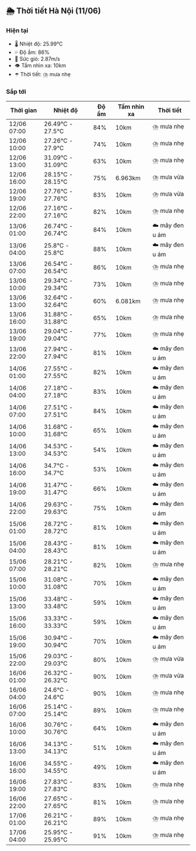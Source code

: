## 🌦️ Thời tiết Hà Nội (11/06)

### Hiện tại

- 🌡️ Nhiệt độ: 25.99℃
- 💦 Độ ẩm: 86%
- 💨 Sức gió: 2.87m/s
- 👁️ Tầm nhìn xa: 10km
- ☂️ Thời tiết: ⛈️ mưa nhẹ

### Sắp tới

| Thời gian | Nhiệt độ | Độ ẩm | Tầm nhìn xa | Thời tiết |
| --- | --- | --- | --- | --- |
| 12/06 07:00 | 26.49℃ - 27.5℃ | 84% | 10km | ⛈️ mưa nhẹ |
| 12/06 10:00 | 27.26℃ - 27.9℃ | 74% | 10km | ⛈️ mưa nhẹ |
| 12/06 13:00 | 31.09℃ - 31.09℃ | 63% | 10km | ⛈️ mưa nhẹ |
| 12/06 16:00 | 28.15℃ - 28.15℃ | 75% | 6.963km | ⛈️ mưa vừa |
| 12/06 19:00 | 27.76℃ - 27.76℃ | 83% | 10km | ⛈️ mưa vừa |
| 12/06 22:00 | 27.16℃ - 27.16℃ | 82% | 10km | ⛈️ mưa nhẹ |
| 13/06 01:00 | 26.74℃ - 26.74℃ | 84% | 10km | ☁️ mây đen u ám |
| 13/06 04:00 | 25.8℃ - 25.8℃ | 88% | 10km | ☁️ mây đen u ám |
| 13/06 07:00 | 26.54℃ - 26.54℃ | 86% | 10km | ⛈️ mưa nhẹ |
| 13/06 10:00 | 29.34℃ - 29.34℃ | 73% | 10km | ⛈️ mưa nhẹ |
| 13/06 13:00 | 32.64℃ - 32.64℃ | 60% | 6.081km | ⛈️ mưa nhẹ |
| 13/06 16:00 | 31.88℃ - 31.88℃ | 65% | 10km | ⛈️ mưa nhẹ |
| 13/06 19:00 | 29.04℃ - 29.04℃ | 77% | 10km | ⛈️ mưa nhẹ |
| 13/06 22:00 | 27.94℃ - 27.94℃ | 81% | 10km | ☁️ mây đen u ám |
| 14/06 01:00 | 27.55℃ - 27.55℃ | 82% | 10km | ☁️ mây đen u ám |
| 14/06 04:00 | 27.18℃ - 27.18℃ | 83% | 10km | ☁️ mây đen u ám |
| 14/06 07:00 | 27.51℃ - 27.51℃ | 84% | 10km | ☁️ mây đen u ám |
| 14/06 10:00 | 31.68℃ - 31.68℃ | 65% | 10km | ☁️ mây đen u ám |
| 14/06 13:00 | 34.53℃ - 34.53℃ | 54% | 10km | ☁️ mây đen u ám |
| 14/06 16:00 | 34.7℃ - 34.7℃ | 53% | 10km | ☁️ mây đen u ám |
| 14/06 19:00 | 31.47℃ - 31.47℃ | 66% | 10km | ☁️ mây đen u ám |
| 14/06 22:00 | 29.63℃ - 29.63℃ | 75% | 10km | ☁️ mây đen u ám |
| 15/06 01:00 | 28.72℃ - 28.72℃ | 81% | 10km | ☁️ mây đen u ám |
| 15/06 04:00 | 28.43℃ - 28.43℃ | 81% | 10km | ☁️ mây đen u ám |
| 15/06 07:00 | 28.21℃ - 28.21℃ | 82% | 10km | ⛈️ mưa nhẹ |
| 15/06 10:00 | 31.08℃ - 31.08℃ | 70% | 10km | ☁️ mây đen u ám |
| 15/06 13:00 | 33.48℃ - 33.48℃ | 59% | 10km | ☁️ mây đen u ám |
| 15/06 16:00 | 33.33℃ - 33.33℃ | 59% | 10km | ☁️ mây đen u ám |
| 15/06 19:00 | 30.94℃ - 30.94℃ | 70% | 10km | ☁️ mây đen u ám |
| 15/06 22:00 | 29.03℃ - 29.03℃ | 80% | 10km | ⛈️ mưa vừa |
| 16/06 01:00 | 26.32℃ - 26.32℃ | 90% | 10km | ⛈️ mưa vừa |
| 16/06 04:00 | 24.6℃ - 24.6℃ | 90% | 10km | ⛈️ mưa nhẹ |
| 16/06 07:00 | 25.14℃ - 25.14℃ | 89% | 10km | ⛈️ mưa nhẹ |
| 16/06 10:00 | 30.76℃ - 30.76℃ | 64% | 10km | ☁️ mây đen u ám |
| 16/06 13:00 | 34.13℃ - 34.13℃ | 51% | 10km | ☁️ mây đen u ám |
| 16/06 16:00 | 34.55℃ - 34.55℃ | 49% | 10km | ☁️ mây đen u ám |
| 16/06 19:00 | 27.83℃ - 27.83℃ | 83% | 10km | ⛈️ mưa nhẹ |
| 16/06 22:00 | 27.65℃ - 27.65℃ | 81% | 10km | ⛈️ mưa nhẹ |
| 17/06 01:00 | 26.21℃ - 26.21℃ | 89% | 10km | ⛈️ mưa nhẹ |
| 17/06 04:00 | 25.95℃ - 25.95℃ | 91% | 10km | ⛈️ mưa nhẹ |
